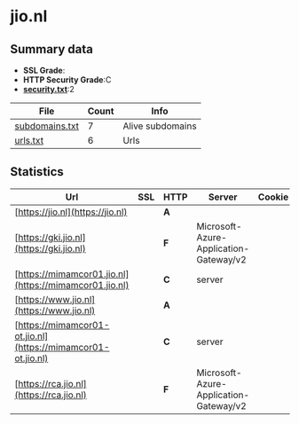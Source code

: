 

# jio.nl
## Summary data


 - **SSL Grade**:
 - **HTTP Security Grade**:C
 - **[security.txt](https://www.digitaleoverheid.nl/nieuws/standaard-security-txt-nu-verplicht-voor-overheid/)**:2


| File       | Count | Info |
|------------|-------|------|
|[subdomains.txt](/data/jio.nl/subdomains.txt)|7|Alive subdomains|
|[urls.txt](/data/jio.nl/urls.txt)|6|Urls|


## Statistics


| Url | SSL | HTTP | Server | Cookie | HSTS | CORS | CTO | CSP | XFO | XXP | RP |FP| Tech |Title |
|--------|-------|-------|------|------|------|------|------|------|------|------|------|------|------|------|
|[https://jio.nl](https://jio.nl)| | **A**|| |:white_check_mark: | | |:warning: | :white_check_mark: | :white_check_mark: | :white_check_mark: | |HSTS||
|[https://gki.jio.nl](https://gki.jio.nl)| | **F**|Microsoft-Azure-Application-Gateway/v2| | | | | | | | :white_check_mark: | ||404 Not Found|
|[https://mimamcor01.jio.nl](https://mimamcor01.jio.nl)| | **C**|server| | | | |:warning: | :white_check_mark: | :white_check_mark: | :white_check_mark: | ||302 Found|
|[https://www.jio.nl](https://www.jio.nl)| | **A**|| |:white_check_mark: | | |:warning: | :white_check_mark: | :white_check_mark: | :white_check_mark: | |HSTS||
|[https://mimamcor01-ot.jio.nl](https://mimamcor01-ot.jio.nl)| | **C**|server| | | | |:warning: | :white_check_mark: | :white_check_mark: | :white_check_mark: | ||302 Found|
|[https://rca.jio.nl](https://rca.jio.nl)| | **F**|Microsoft-Azure-Application-Gateway/v2| | | | | | | | :white_check_mark: | ||404 Not Found|


